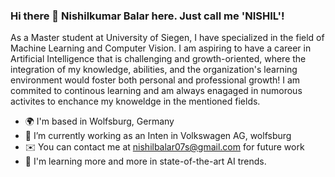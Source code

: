 ### Hi there 👋 Nishilkumar Balar here. Just call me 'NISHIL'!

As a Master student at University of Siegen, I have specialized in the field of Machine Learning and Computer Vision. I am aspiring to have a career in Artificial Intelligence that is challenging and growth-oriented, where the integration of my knowledge, abilities, and the organization's learning environment would foster both personal and professional growth! I am commited to continous learning and am always enagaged in numorous activites to enchance my knoweldge in the mentioned fields.  

* 🌍 I'm based in Wolfsburg, Germany
* 🔭 I’m currently working as an Inten in Volkswagen AG, wolfsburg
* ✉️ You can contact me at nishilbalar07s@gmail.com for future work
* 🧠 I'm learning more and more in state-of-the-art AI trends. 

<!--
**NishilBalar/NishilBalar** is a ✨ _special_ ✨ repository because its `README.md` (this file) appears on your GitHub profile.

Here are some ideas to get you started:

- 🔭 I’m currently working on ...
- 🌱 I’m currently learning ...
- 👯 I’m looking to collaborate on ...
- 🤔 I’m looking for help with ...
- 💬 Ask me about ...
- 📫 How to reach me: ...
- 😄 Pronouns: ...
- ⚡ Fun fact: ...
-->
